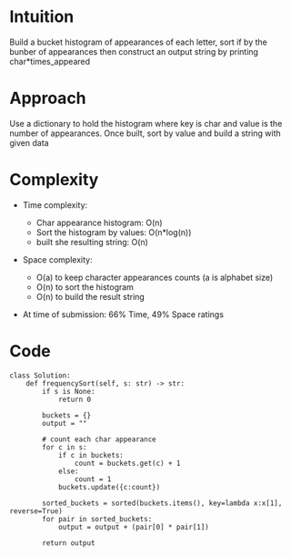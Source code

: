 # Intuition
Build a bucket histogram of appearances of each letter, sort if by the bunber of appearances then construct an output string by printing char*times_appeared

# Approach
Use a dictionary to hold the histogram where key is char and value is the number of appearances. Once built, sort by value and build a string with given data

# Complexity
- Time complexity:
    - Char appearance histogram: O(n)
    - Sort the histogram by values: O(n*log(n))
    - built she resulting string: O(n)

- Space complexity:
    - O(a) to keep character appearances counts (a is alphabet size)
    - O(n) to sort the histogram
    - O(n) to build the result string
- At time of submission: 66% Time, 49% Space ratings

# Code
```
class Solution:
    def frequencySort(self, s: str) -> str:
        if s is None:
            return 0

        buckets = {}
        output = ""

        # count each char appearance
        for c in s:
            if c in buckets:
                count = buckets.get(c) + 1
            else:
                count = 1
            buckets.update({c:count})

        sorted_buckets = sorted(buckets.items(), key=lambda x:x[1], reverse=True)
        for pair in sorted_buckets:
            output = output + (pair[0] * pair[1])

        return output
```